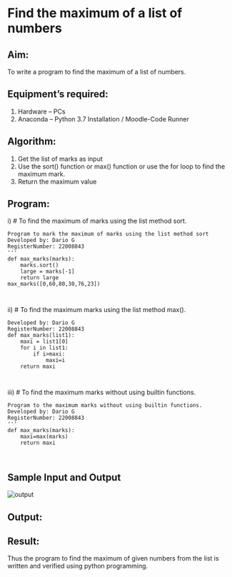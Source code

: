 # Find the maximum of a list of numbers
## Aim:
To write a program to find the maximum of a list of numbers.
## Equipment’s required:
1.	Hardware – PCs
2.	Anaconda – Python 3.7 Installation / Moodle-Code Runner
## Algorithm:
1.	Get the list of marks as input
2.	Use the sort() function or max() function or use the for loop to find the maximum mark.
3.	Return the maximum value
## Program:

i)	# To find the maximum of marks using the list method sort.
```
Program to mark the maximum of marks using the list method sort
Developed by: Dario G
RegisterNumber: 22008843
'''
def max_marks(marks):
    marks.sort()
    large = marks[-1]
    return large
max_marks([0,60,80,30,76,23])



```

ii)	# To find the maximum marks using the list method max().
```
Developed by: Dario G
RegisterNumber: 22008843
def max_marks(list1):
    maxi = list1[0]
    for i in list1:
        if i>maxi:
            maxi=i
    return maxi



```

iii) # To find the maximum marks without using builtin functions.
```
Program to the maximum marks without using builtin functions.
Developed by: Dario G
RegisterNumber: 22008843
'''
def max_marks(marks):
    maxi=max(marks)
    return maxi



```
## Sample Input and Output
![output](./img/max_marks1.jpg) 

## Output:

## Result:
Thus the program to find the maximum of given numbers from the list is written and verified using python programming.